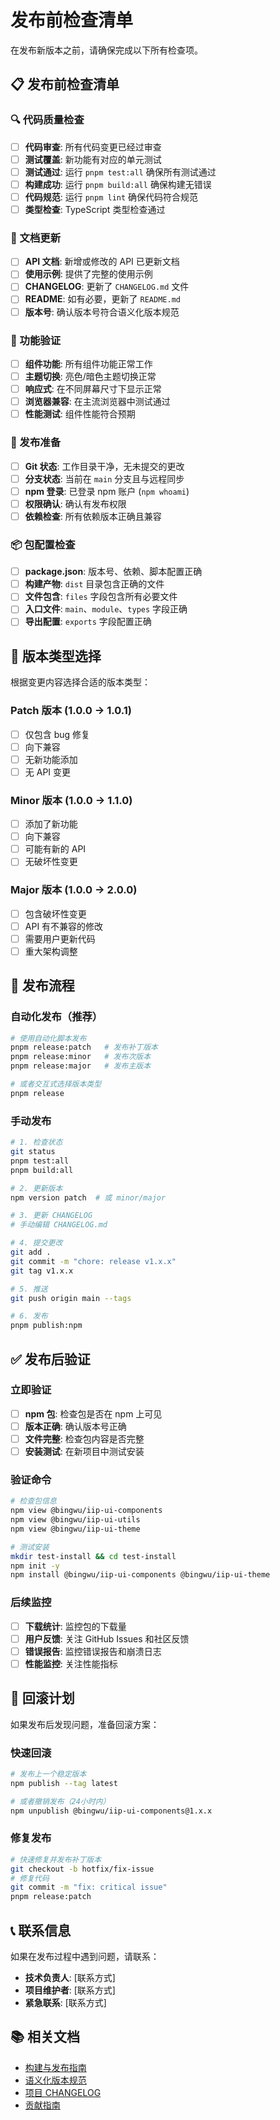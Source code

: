 # 发布前检查清单

在发布新版本之前，请确保完成以下所有检查项。

## 📋 发布前检查清单

### 🔍 代码质量检查

- [ ] **代码审查**: 所有代码变更已经过审查
- [ ] **测试覆盖**: 新功能有对应的单元测试
- [ ] **测试通过**: 运行 `pnpm test:all` 确保所有测试通过
- [ ] **构建成功**: 运行 `pnpm build:all` 确保构建无错误
- [ ] **代码规范**: 运行 `pnpm lint` 确保代码符合规范
- [ ] **类型检查**: TypeScript 类型检查通过

### 📝 文档更新

- [ ] **API 文档**: 新增或修改的 API 已更新文档
- [ ] **使用示例**: 提供了完整的使用示例
- [ ] **CHANGELOG**: 更新了 `CHANGELOG.md` 文件
- [ ] **README**: 如有必要，更新了 `README.md`
- [ ] **版本号**: 确认版本号符合语义化版本规范

### 🔧 功能验证

- [ ] **组件功能**: 所有组件功能正常工作
- [ ] **主题切换**: 亮色/暗色主题切换正常
- [ ] **响应式**: 在不同屏幕尺寸下显示正常
- [ ] **浏览器兼容**: 在主流浏览器中测试通过
- [ ] **性能测试**: 组件性能符合预期

### 🚀 发布准备

- [ ] **Git 状态**: 工作目录干净，无未提交的更改
- [ ] **分支状态**: 当前在 `main` 分支且与远程同步
- [ ] **npm 登录**: 已登录 npm 账户 (`npm whoami`)
- [ ] **权限确认**: 确认有发布权限
- [ ] **依赖检查**: 所有依赖版本正确且兼容

### 📦 包配置检查

- [ ] **package.json**: 版本号、依赖、脚本配置正确
- [ ] **构建产物**: `dist` 目录包含正确的文件
- [ ] **文件包含**: `files` 字段包含所有必要文件
- [ ] **入口文件**: `main`、`module`、`types` 字段正确
- [ ] **导出配置**: `exports` 字段配置正确

## 🎯 版本类型选择

根据变更内容选择合适的版本类型：

### Patch 版本 (1.0.0 → 1.0.1)

- [ ] 仅包含 bug 修复
- [ ] 向下兼容
- [ ] 无新功能添加
- [ ] 无 API 变更

### Minor 版本 (1.0.0 → 1.1.0)

- [ ] 添加了新功能
- [ ] 向下兼容
- [ ] 可能有新的 API
- [ ] 无破坏性变更

### Major 版本 (1.0.0 → 2.0.0)

- [ ] 包含破坏性变更
- [ ] API 有不兼容的修改
- [ ] 需要用户更新代码
- [ ] 重大架构调整

## 🔄 发布流程

### 自动化发布（推荐）

```bash
# 使用自动化脚本发布
pnpm release:patch   # 发布补丁版本
pnpm release:minor   # 发布次版本
pnpm release:major   # 发布主版本

# 或者交互式选择版本类型
pnpm release
```

### 手动发布

```bash
# 1. 检查状态
git status
pnpm test:all
pnpm build:all

# 2. 更新版本
npm version patch  # 或 minor/major

# 3. 更新 CHANGELOG
# 手动编辑 CHANGELOG.md

# 4. 提交更改
git add .
git commit -m "chore: release v1.x.x"
git tag v1.x.x

# 5. 推送
git push origin main --tags

# 6. 发布
pnpm publish:npm
```

## ✅ 发布后验证

### 立即验证

- [ ] **npm 包**: 检查包是否在 npm 上可见
- [ ] **版本正确**: 确认版本号正确
- [ ] **文件完整**: 检查包内容是否完整
- [ ] **安装测试**: 在新项目中测试安装

### 验证命令

```bash
# 检查包信息
npm view @bingwu/iip-ui-components
npm view @bingwu/iip-ui-utils
npm view @bingwu/iip-ui-theme

# 测试安装
mkdir test-install && cd test-install
npm init -y
npm install @bingwu/iip-ui-components @bingwu/iip-ui-theme
```

### 后续监控

- [ ] **下载统计**: 监控包的下载量
- [ ] **用户反馈**: 关注 GitHub Issues 和社区反馈
- [ ] **错误报告**: 监控错误报告和崩溃日志
- [ ] **性能监控**: 关注性能指标

## 🚨 回滚计划

如果发布后发现问题，准备回滚方案：

### 快速回滚

```bash
# 发布上一个稳定版本
npm publish --tag latest

# 或者撤销发布（24小时内）
npm unpublish @bingwu/iip-ui-components@1.x.x
```

### 修复发布

```bash
# 快速修复并发布补丁版本
git checkout -b hotfix/fix-issue
# 修复代码
git commit -m "fix: critical issue"
pnpm release:patch
```

## 📞 联系信息

如果在发布过程中遇到问题，请联系：

- **技术负责人**: [联系方式]
- **项目维护者**: [联系方式]
- **紧急联系**: [联系方式]

## 📚 相关文档

- [构建与发布指南](./BUILD_AND_PUBLISH.md)
- [语义化版本规范](https://semver.org/lang/zh-CN/)
- [项目 CHANGELOG](../CHANGELOG.md)
- [贡献指南](../CONTRIBUTING.md)
